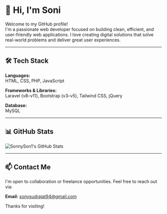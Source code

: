 # 👋 Hi, I'm Soni

Welcome to my GitHub profile!  
I'm a passionate web developer focused on building clean, efficient, and user-friendly web applications. I love creating digital solutions that solve real-world problems and deliver great user experiences.

---

## 🛠️ Tech Stack

**Languages:**  
HTML, CSS, PHP, JavaScript

**Frameworks & Libraries:**  
Laravel (v8–v11), Bootstrap (v3–v5), Tailwind CSS, jQuery

**Database:**  
MySQL

---

## 📊 GitHub Stats

![SonnySon1's GitHub Stats](https://github-readme-stats.vercel.app/api?username=SonnySon1&show_icons=true&theme=radical)

---

## 📫 Contact Me

I'm open to collaboration or freelance opportunities. Feel free to reach out via:

**Email:** [sonysudrajat94@gmail.com](mailto:sonysudrajat94@gmail.com)

Thanks for visiting!
